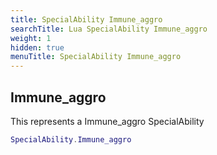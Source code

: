```yaml
---
title: SpecialAbility Immune_aggro
searchTitle: Lua SpecialAbility Immune_aggro
weight: 1
hidden: true
menuTitle: SpecialAbility Immune_aggro
---
```

## Immune_aggro

This represents a Immune_aggro SpecialAbility
```lua
SpecialAbility.Immune_aggro
```